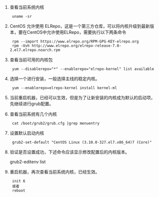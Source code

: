 1. 查看当前系统内核

		uname -sr

2. CentOS 允许使用 ELRepo，这是一个第三方仓库，可以将内核升级到最新版本，要在CentOS中允许使用ELRepo，需要执行以下两条命令

		rpm --import https://www.elrepo.org/RPM-GPG-KEY-elrepo.org
		rpm -Uvh http://www.elrepo.org/elrepo-release-7.0-2.el7.elrepo.noarch.rpm

3. 查看当前可用的内核包

		yum --disablerepo="*" --enablerepo="elrepo-kernel" list available

4. 选择一个进行安装，一般选择主线的稳定内核。

		yum --enablerepo=elrepo-kernel install kernel-ml

5. 当前重启机器，已经可以生效，但是为了让新安装的内核成为默认的启动项，先继续进行grub配置。

6. 查看当前系统有几个内核

		cat /boot/grub2/grub.cfg |grep menuentry

7. 设置默认启动内核

		grub2-set-default "CentOS Linux (3.10.0-327.el7.x86_64)7 (Core)"

8. 验证是否设置成功，下述命令应该显示修改配置后的内核版本。

	grub2-editenv list

9. 重启机器，再次查看当前系统内核，已经生效。

		init 6
		或者
		reboot